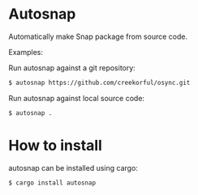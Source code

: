 # Autosnap

Automatically make Snap package from source code.

Examples:

Run autosnap against a git repository:

```sh
$ autosnap https://github.com/creekorful/osync.git
```

Run autosnap against local source code:

```sh
$ autosnap .
```

# How to install

autosnap can be installed using cargo:

```sh
$ cargo install autosnap
```
